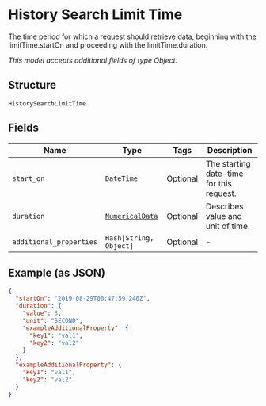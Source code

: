 
# History Search Limit Time

The time period for which a request should retrieve data, beginning with the limitTime.startOn and proceeding with the limitTime.duration.

*This model accepts additional fields of type Object.*

## Structure

`HistorySearchLimitTime`

## Fields

| Name | Type | Tags | Description |
|  --- | --- | --- | --- |
| `start_on` | `DateTime` | Optional | The starting date-time for this request. |
| `duration` | [`NumericalData`](../../doc/models/numerical-data.md) | Optional | Describes value and unit of time. |
| `additional_properties` | `Hash[String, Object]` | Optional | - |

## Example (as JSON)

```json
{
  "startOn": "2019-08-29T00:47:59.240Z",
  "duration": {
    "value": 5,
    "unit": "SECOND",
    "exampleAdditionalProperty": {
      "key1": "val1",
      "key2": "val2"
    }
  },
  "exampleAdditionalProperty": {
    "key1": "val1",
    "key2": "val2"
  }
}
```

